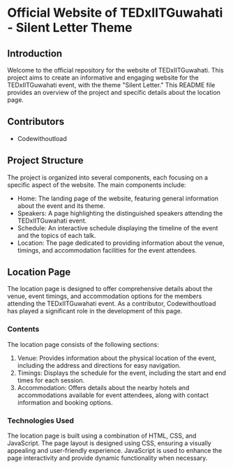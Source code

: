 # Official Website of TEDxIITGuwahati - Silent Letter Theme

## Introduction
Welcome to the official repository for the website of TEDxIITGuwahati. This project aims to create an informative and engaging website for the TEDxIITGuwahati event, with the theme "Silent Letter." This README file provides an overview of the project and specific details about the location page.

## Contributors
- Codewithoutload

## Project Structure
The project is organized into several components, each focusing on a specific aspect of the website. The main components include:

- Home: The landing page of the website, featuring general information about the event and its theme.
- Speakers: A page highlighting the distinguished speakers attending the TEDxIITGuwahati event.
- Schedule: An interactive schedule displaying the timeline of the event and the topics of each talk.
- Location: The page dedicated to providing information about the venue, timings, and accommodation facilities for the event attendees.

## Location Page
The location page is designed to offer comprehensive details about the venue, event timings, and accommodation options for the members attending the TEDxIITGuwahati event. As a contributor, Codewithoutload has played a significant role in the development of this page.

### Contents
The location page consists of the following sections:

1. Venue: Provides information about the physical location of the event, including the address and directions for easy navigation.
2. Timings: Displays the schedule for the event, including the start and end times for each session.
3. Accommodation: Offers details about the nearby hotels and accommodations available for event attendees, along with contact information and booking options.

### Technologies Used
The location page is built using a combination of HTML, CSS, and JavaScript. The page layout is designed using CSS, ensuring a visually appealing and user-friendly experience. JavaScript is used to enhance the page interactivity and provide dynamic functionality when necessary.


